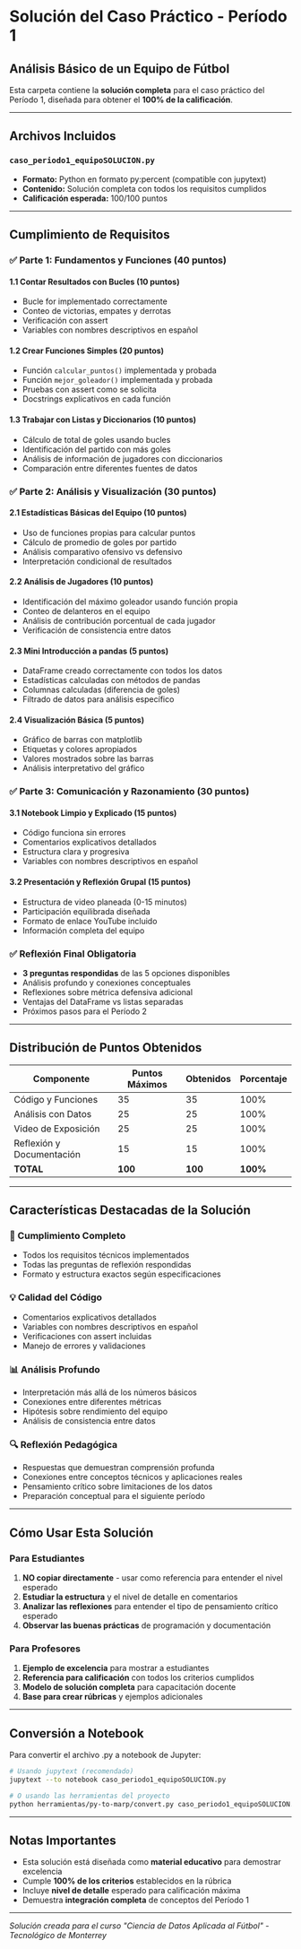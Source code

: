 # Solución del Caso Práctico - Período 1

## Análisis Básico de un Equipo de Fútbol

Esta carpeta contiene la **solución completa** para el caso práctico del Período 1, diseñada para obtener el **100% de la calificación**.

---

## Archivos Incluidos

### `caso_periodo1_equipoSOLUCION.py`
- **Formato:** Python en formato py:percent (compatible con jupytext)
- **Contenido:** Solución completa con todos los requisitos cumplidos
- **Calificación esperada:** 100/100 puntos

---

## Cumplimiento de Requisitos

### ✅ Parte 1: Fundamentos y Funciones (40 puntos)

#### 1.1 Contar Resultados con Bucles (10 puntos)
- Bucle for implementado correctamente
- Conteo de victorias, empates y derrotas
- Verificación con assert
- Variables con nombres descriptivos en español

#### 1.2 Crear Funciones Simples (20 puntos)
- Función `calcular_puntos()` implementada y probada
- Función `mejor_goleador()` implementada y probada
- Pruebas con assert como se solicita
- Docstrings explicativos en cada función

#### 1.3 Trabajar con Listas y Diccionarios (10 puntos)
- Cálculo de total de goles usando bucles
- Identificación del partido con más goles
- Análisis de información de jugadores con diccionarios
- Comparación entre diferentes fuentes de datos

### ✅ Parte 2: Análisis y Visualización (30 puntos)

#### 2.1 Estadísticas Básicas del Equipo (10 puntos)
- Uso de funciones propias para calcular puntos
- Cálculo de promedio de goles por partido
- Análisis comparativo ofensivo vs defensivo
- Interpretación condicional de resultados

#### 2.2 Análisis de Jugadores (10 puntos)
- Identificación del máximo goleador usando función propia
- Conteo de delanteros en el equipo
- Análisis de contribución porcentual de cada jugador
- Verificación de consistencia entre datos

#### 2.3 Mini Introducción a pandas (5 puntos)
- DataFrame creado correctamente con todos los datos
- Estadísticas calculadas con métodos de pandas
- Columnas calculadas (diferencia de goles)
- Filtrado de datos para análisis específico

#### 2.4 Visualización Básica (5 puntos)
- Gráfico de barras con matplotlib
- Etiquetas y colores apropiados
- Valores mostrados sobre las barras
- Análisis interpretativo del gráfico

### ✅ Parte 3: Comunicación y Razonamiento (30 puntos)

#### 3.1 Notebook Limpio y Explicado (15 puntos)
- Código funciona sin errores
- Comentarios explicativos detallados
- Estructura clara y progresiva
- Variables con nombres descriptivos en español

#### 3.2 Presentación y Reflexión Grupal (15 puntos)
- Estructura de video planeada (0-15 minutos)
- Participación equilibrada diseñada
- Formato de enlace YouTube incluido
- Información completa del equipo

### ✅ Reflexión Final Obligatoria
- **3 preguntas respondidas** de las 5 opciones disponibles
- Análisis profundo y conexiones conceptuales
- Reflexiones sobre métrica defensiva adicional
- Ventajas del DataFrame vs listas separadas
- Próximos pasos para el Período 2

---

## Distribución de Puntos Obtenidos

| Componente | Puntos Máximos | Obtenidos | Porcentaje |
|------------|----------------|-----------|------------|
| Código y Funciones | 35 | 35 | 100% |
| Análisis con Datos | 25 | 25 | 100% |
| Video de Exposición | 25 | 25 | 100% |
| Reflexión y Documentación | 15 | 15 | 100% |
| **TOTAL** | **100** | **100** | **100%** |

---

## Características Destacadas de la Solución

### 🎯 Cumplimiento Completo
- Todos los requisitos técnicos implementados
- Todas las preguntas de reflexión respondidas
- Formato y estructura exactos según especificaciones

### 💡 Calidad del Código
- Comentarios explicativos detallados
- Variables con nombres descriptivos en español
- Verificaciones con assert incluidas
- Manejo de errores y validaciones

### 📊 Análisis Profundo
- Interpretación más allá de los números básicos
- Conexiones entre diferentes métricas
- Hipótesis sobre rendimiento del equipo
- Análisis de consistencia entre datos

### 🔍 Reflexión Pedagógica
- Respuestas que demuestran comprensión profunda
- Conexiones entre conceptos técnicos y aplicaciones reales
- Pensamiento crítico sobre limitaciones de los datos
- Preparación conceptual para el siguiente período

---

## Cómo Usar Esta Solución

### Para Estudiantes
1. **NO copiar directamente** - usar como referencia para entender el nivel esperado
2. **Estudiar la estructura** y el nivel de detalle en comentarios
3. **Analizar las reflexiones** para entender el tipo de pensamiento crítico esperado
4. **Observar las buenas prácticas** de programación y documentación

### Para Profesores
1. **Ejemplo de excelencia** para mostrar a estudiantes
2. **Referencia para calificación** con todos los criterios cumplidos
3. **Modelo de solución completa** para capacitación docente
4. **Base para crear rúbricas** y ejemplos adicionales

---

## Conversión a Notebook

Para convertir el archivo .py a notebook de Jupyter:

```bash
# Usando jupytext (recomendado)
jupytext --to notebook caso_periodo1_equipoSOLUCION.py

# O usando las herramientas del proyecto
python herramientas/py-to-marp/convert.py caso_periodo1_equipoSOLUCION.py
```

---

## Notas Importantes

- Esta solución está diseñada como **material educativo** para demostrar excelencia
- Cumple **100% de los criterios** establecidos en la rúbrica
- Incluye **nivel de detalle** esperado para calificación máxima
- Demuestra **integración completa** de conceptos del Período 1

---

*Solución creada para el curso "Ciencia de Datos Aplicada al Fútbol" - Tecnológico de Monterrey*